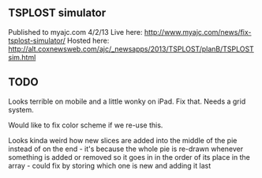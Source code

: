 ## TSPLOST simulator

Published to myajc.com 4/2/13 
Live here: http://www.myajc.com/news/fix-tsplost-simulator/ 
Hosted here: http://alt.coxnewsweb.com/ajc/_newsapps/2013/TSPLOST/planB/TSPLOSTsim.html

## TODO
Looks terrible on mobile and a little wonky on iPad. Fix that. Needs a grid system.

Would like to fix color scheme if we re-use this.

Looks kinda weird how new slices are added into the middle of the pie instead of on the end - it's because the whole pie is re-drawn whenever something is added or removed so it goes in in the order of its place in the array - could fix by storing which one is new and adding it last